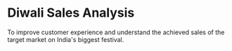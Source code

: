 # Diwali Sales Analysis
 To improve customer experience and understand the achieved sales of the target market on India's biggest festival.


